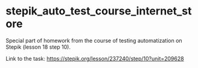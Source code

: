 # stepik_auto_test_course_internet_store
Special part of homework from the course of testing automatization on Stepik (lesson 18 step 10).

Link to the task: https://stepik.org/lesson/237240/step/10?unit=209628


